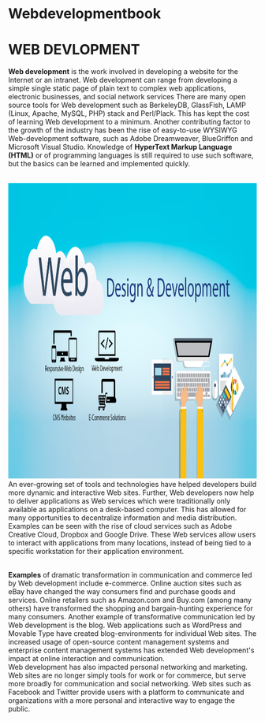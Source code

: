 # Webdevelopmentbook


<BODY>
<H1>WEB DEVLOPMENT</H1> </a>
<p><b>Web development</b> is the work involved in developing a website for the Internet or an intranet. Web development can range from developing a simple single static page of plain text to complex web applications, electronic businesses, and social network services There are many open source tools for Web development such as BerkeleyDB, GlassFish, LAMP (Linux, Apache, MySQL, PHP) stack and Perl/Plack. This has kept the cost of learning Web development to a minimum. Another contributing factor to the growth of the industry has been the rise of easy-to-use WYSIWYG Web-development software, such as Adobe Dreamweaver, BlueGriffon and Microsoft Visual Studio. Knowledge of <b>HyperText Markup Language (HTML)</b> or of programming languages is still required to use such software, but the basics can be learned and implemented quickly.<br><br>

<a href="https://www.w3resource.com/"><img src="img2.jpg" width="1600" height="600"></a>An ever-growing set of tools and technologies have helped developers build more dynamic and interactive Web sites. Further, Web developers now help to deliver applications as Web services which were traditionally only available as applications on a desk-based computer. This has allowed for many opportunities to decentralize information and media distribution. Examples can be seen with the rise of cloud services such as Adobe Creative Cloud, Dropbox and Google Drive. These Web services allow users to interact with applications from many locations, instead of being tied to a specific workstation for their application environment.<br><br>

<b>Examples</b> of dramatic transformation in communication and commerce led by Web development include e-commerce. Online auction sites such as eBay have changed the way consumers find and purchase goods and services. Online retailers such as Amazon.com and Buy.com (among many others) have transformed the shopping and bargain-hunting experience for many consumers. Another example of transformative communication led by Web development is the blog. Web applications such as WordPress and Movable Type have created blog-environments for individual Web sites. The increased usage of open-source content management systems and enterprise content management systems has extended Web development's impact at online interaction and communication.
<br>
Web development has also impacted personal networking and marketing. Web sites are no longer simply tools for work or for commerce, but serve more broadly for communication and social networking. Web sites such as Facebook and Twitter provide users with a platform to communicate and organizations with a more personal and interactive way to engage the public.<p>

</BODY>

</HTML>
